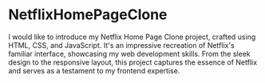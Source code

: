 # NetflixHomePageClone
I would like to introduce my Netflix Home Page Clone project, crafted using HTML, CSS, and JavaScript. It's an impressive recreation of Netflix's familiar interface, showcasing my web development skills. From the sleek design to the responsive layout, this project captures the essence of Netflix and serves as a testament to my frontend expertise.
